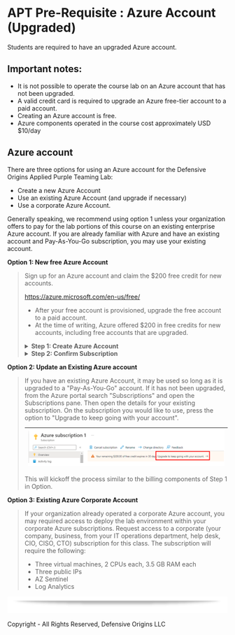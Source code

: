 # APT Pre-Requisite : Azure Account (Upgraded)

Students are required to have an upgraded Azure account.  

## Important notes:
* It is not possible to operate the course lab on an Azure account that has not been upgraded.
* A valid credit card is required to upgrade an Azure free-tier account to a paid account.
* Creating an Azure account is free.
* Azure components operated in the course cost approximately USD $10/day

## Azure account
There are three options for using an Azure account for the Defensive Origins Applied Purple Teaming Lab:
* Create a new Azure Account
* Use an existing Azure Account (and upgrade if necessary)
* Use a corporate Azure Account. 

Generally speaking, we recommend using option 1 unless your organization offers to pay for the lab portions of this course on an existing enterprise Azure account.  If you are already familiar with Azure and have an existing account and Pay-As-You-Go subscription, you may use your existing account.

**Option 1: New free Azure Account**
<blockquote>

Sign up for an Azure account and claim the $200 free credit for new accounts.

https://azure.microsoft.com/en-us/free/

* After your free account is provisioned, upgrade the free account to a paid account.  
* At the time of writing, Azure offered $200 in free credits for new accounts, including free accounts that are upgraded.  


<Details><summary> <b>Step 1: Create Azure Account</b></summary>

Go to https://azure.microsoft.com/en-us/free/ and click on "Pay as you go"

| ![](../images/az1.png) | 
|------------|

Next, click on "Get Started"

| ![](../images/az2.png) |
|------------|

You will next be required to login with a Microsoft Online account.  If you do not already have one, click on "Create Account", otherwise login with our Microsoft Account.  

| ![](../images/az3.png) |
|------------|

After Logging in, you will need to enter your contact information. 

| ![](../images/az4.png) |
|------------|

After validating identity with either a TXT or phone all, press NEXT and enter Paying Information.

| ![](../images/az5.png) |
|------------|

After entering Billing Information, select a technical support plan.  Generally speaking, we suggest "No technical support.

| ![](../images/az6.png) |
|------------|

Pressing "Sign up" will finish the registration process.

After the process is completed, the screen will refresh and you will be provided a link to "Go To the Azure portal".  This can also be accomplished by accessing https://portal.azure.com. 

| ![](../images/az7.png) |
|------------|

</details>

<Details><summary> <b>Step 2: Confirm Subscription</b></summary>

Continuing from the previous step, click on "Go To the Azure Portal" or goto https://portal.azure.com.

From the Azure Portal, click on "Microsoft Azure" in the upper left corner, then select "Subscriptions"

| ![](../images/az8.png) |
|------------|

You should only see one subscription.  Click on the name of the subscription.

| ![](../images/az9.png) |
|------------|

This will show a new pane in the portal.  Ensure that the "Plan" associated with the Subscription does not say "Free"

| ![](../images/az10.png) |
|------------|

You are ready to move on to the next step of the pre-requisites: Deploying the lab environment.

</details>

</blockquote>

**Option 2: Update an Existing Azure account**
<blockquote>
If you have an existing Azure Account, it may be used so long as it is upgraded to a "Pay-As-You-Go" account.  If it has not been upgraded, from the Azure portal search "Subscriptions" and open the Subscriptions pane.  Then open the details for your existing subscription.  On the subscription you would like to use, press the option to "Upgrade to keep going with your account". 

| ![](../images/azc-1.png) |
|--------------------------|

This will kickoff the process similar to the billing components of Step 1 in Option.
</blockquote>


**Option 3: Existing Azure Corporate Account**
<blockquote>
If your organization already operated a corporate Azure account, you may required access to deploy the lab environment within your corporate Azure subscriptions.
Request access to a corporate (your company, business, from your IT operations department, help desk, CIO, CISO, CTO) subscription for this class. The subscription will require the following:

* Three virtual machines, 2 CPUs each, 3.5 GB RAM each
* Three public IPs
* AZ Sentinel
* Log Analytics

</blockquote>


![div2]

Copyright - All Rights Reserved, Defensive Origins LLC

  [Div1]: ../images/div1.png
  [Div2]: ../images/div2.png
  [DO]: https://www.defensiveorigins.com
  [DOAZLab]: https://www.doazlab.com
  [DOAZLab-Github]: https://github.com/DefensiveOrigins/DO-LAB
  [DOTraining]: https://training.defensiveorigins.com
  [DORegister]: https://defensiveorigins.com/first-to-know/
  [DOAboutUs]: https://defensiveorigins.com/about-us
  [WWHF]: https://wildwesthackinfest.com/
  [1]: https://defensiveorigins.com/
  [2]: https://wildwesthackinfest.com/training/
  [DOImage]:Z-images/do_darkbackground.jpg
